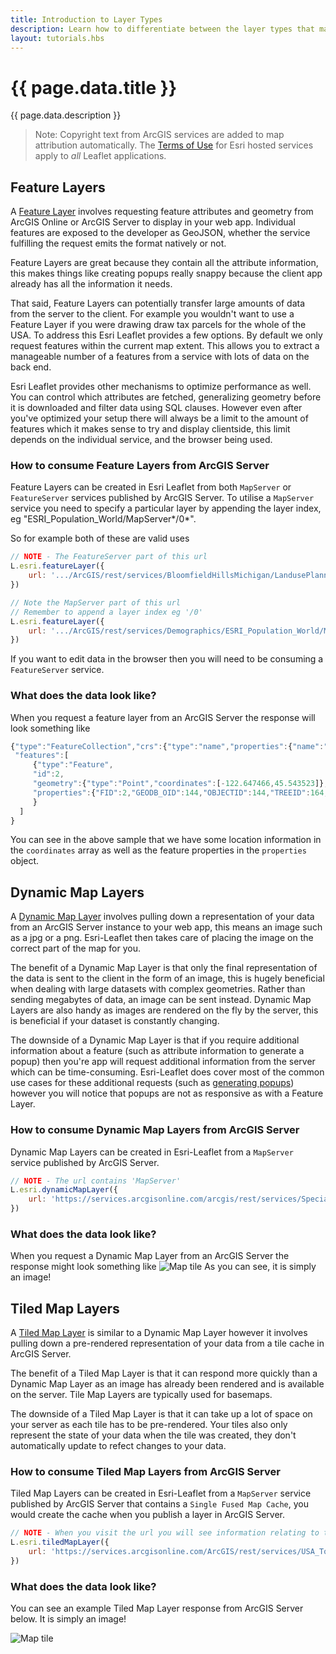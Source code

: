 ```yaml
---
title: Introduction to Layer Types
description: Learn how to differentiate between the layer types that make up the ArcGIS platform.
layout: tutorials.hbs
---
```


# {{ page.data.title }}

{{ page.data.description }}

> Note: Copyright text from ArcGIS services are added to map attribution automatically. The [Terms of Use](https://github.com/esri/esri-leaflet#terms) for Esri hosted services apply to *all* Leaflet applications.

## Feature Layers
A [Feature Layer](http://esri.github.io/esri-leaflet/api-reference/layers/feature-layer.html) involves requesting feature attributes and geometry from ArcGIS Online or ArcGIS Server to display in your web app. Individual features are exposed to the developer as GeoJSON, whether the service fulfilling the request emits the format natively or not.

Feature Layers are great because they contain all the attribute information, this makes things like creating popups really snappy because the client app already has all the information it needs. 

That said, Feature Layers can potentially transfer large amounts of data from the server to the client. For example you wouldn't want to use a Feature Layer if you were drawing draw tax parcels for the whole of the USA. To address this Esri Leaflet provides a few options. By default we only request features within the current map extent.  This allows you to extract a manageable number of a features from a service with lots of data on the back end.

Esri Leaflet provides other mechanisms to optimize performance as well. You can control which attributes are fetched, generalizing geometry before it is downloaded and filter data using SQL clauses. However even after you've optimized your setup there will always be a limit to the amount of features which it makes sense to try and display clientside, this limit depends on the individual service, and the browser being used.

### How to consume Feature Layers from ArcGIS Server
Feature Layers can be created in Esri Leaflet from both `MapServer` or `FeatureServer` services published by ArcGIS Server. To utilise a `MapServer` service you need to specify a particular layer by appending the layer index, eg "ESRI_Population_World/MapServer*/0*".

So for example both of these are valid uses 
```js
// NOTE - The FeatureServer part of this url
L.esri.featureLayer({
	url: '.../ArcGIS/rest/services/BloomfieldHillsMichigan/LandusePlanning/FeatureServer/0'
})

// Note the MapServer part of this url 
// Remember to append a layer index eg '/0'
L.esri.featureLayer({
	url: '.../ArcGIS/rest/services/Demographics/ESRI_Population_World/MapServer/0'
})
```

If you want to edit data in the browser then you will need to be consuming a `FeatureServer` service.

### What does the data look like?
When you request a feature layer from an ArcGIS Server the response will look something like 
```js
{"type":"FeatureCollection","crs":{"type":"name","properties":{"name":"EPSG:4326"}},
 "features":[
     {"type":"Feature",
     "id":2,
     "geometry":{"type":"Point","coordinates":[-122.647466,45.543523]},
     "properties":{"FID":2,"GEODB_OID":144,"OBJECTID":144,"TREEID":164,"STATUS":"Heritage","SCIENTIFIC":"Platanus x acerifolia","COMMON_NAM":"London planetree","STATEID":"1N1E26AC  12000","ADDRESS":"1728 NE STANTON ST","HEIGHT":82,"SPREAD":85,"CIRCUMFERE":15.44,"DIAMETER":59,"YEAR":1997,"OWNER":"Private, Front Yard","NOTES":"south side between NE 17th Ave and NE 18th Ave"}
     }
  ]
}
```
You can see in the above sample that we have some location information in the `coordinates` array as well as the feature properties in the `properties` object.

## Dynamic Map Layers
A [Dynamic Map Layer](http://esri.github.io/esri-leaflet/api-reference/layers/dynamic-map-layer.html) involves pulling down a representation of your data from an ArcGIS Server instance to your web app, this means an image such as a jpg or a png. Esri-Leaflet then takes care of placing the image on the correct part of the map for you.

The benefit of a Dynamic Map Layer is that only the final representation of the data is sent to the client in the form of an image, this is hugely beneficial when dealing with large datasets with complex geometries. Rather than sending megabytes of data, an image can be sent instead. Dynamic Map Layers are also handy as images are rendered on the fly by the server, this is beneficial if your dataset is constantly changing. 

The downside of a Dynamic Map Layer is that if you require additional information about a feature (such as attribute information to generate a popup) then you're app will request additional information from the server which can be time-consuming. Esri-Leaflet does cover most of the common use cases for these additional requests (such as [generating popups](http://esri.github.io/esri-leaflet/examples/customizing-popups.html)) however you will notice that popups are not as responsive as with a Feature Layer.

### How to consume Dynamic Map Layers from ArcGIS Server
Dynamic Map Layers can be created in Esri-Leaflet from a `MapServer` service published by ArcGIS Server. 
```js
// NOTE - The url contains 'MapServer'
L.esri.dynamicMapLayer({
	url: 'https://services.arcgisonline.com/arcgis/rest/services/Specialty/Soil_Survey_Map/MapServer'
})
```

### What does the data look like?
When you request a Dynamic Map Layer from an ArcGIS Server the response might look something like 
![Map tile](https://services.arcgisonline.com/arcgis/rest/directories/arcgisoutput/Specialty/Soil_Survey_Map_MapServer/_ags_map7ec03f83fc184c65b3e98b240810d139.png)
As you can see, it is simply an image!


## Tiled Map Layers
A [Tiled Map Layer](http://esri.github.io/esri-leaflet/api-reference/layers/tiled-map-layer.html) is similar to a Dynamic Map Layer however it involves pulling down a pre-rendered representation of your data from a tile cache in ArcGIS Server.

The benefit of a Tiled Map Layer is that it can respond more quickly than a Dynamic Map Layer as an image has already been rendered and is available on the server. Tile Map Layers are typically used for basemaps.

The downside of a Tiled Map Layer is that it can take up a lot of space on your server as each tile has to be pre-rendered. Your tiles also only represent the state of your data when the tile was created, they don't automatically update to refect changes to your data.

### How to consume Tiled Map Layers from ArcGIS Server
Tiled Map Layers can be created in Esri-Leaflet from a `MapServer` service published by ArcGIS Server that contains a `Single Fused Map Cache`, you would create the cache when you publish a layer in ArcGIS Server.

```js
// NOTE - When you visit the url you will see information relating to the tile cache
L.esri.tiledMapLayer({
	url: 'https://services.arcgisonline.com/ArcGIS/rest/services/USA_Topo_Maps/MapServer'
})
```

### What does the data look like?
You can see an example Tiled Map Layer response from ArcGIS Server below. It is simply an image!

![Map tile](http://sampleserver1.arcgisonline.com/ArcGIS/rest/services/PublicSafety/PublicSafetyBasemap/MapServer/tile/6/146/267)

